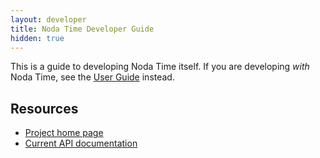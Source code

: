 ```yaml
---
layout: developer
title: Noda Time Developer Guide
hidden: true
---
```


This is a guide to developing Noda Time itself. If you are developing
_with_ Noda Time, see the [User Guide][] instead.

Resources
---------

- [Project home page][home]
- [Current API documentation][api]

[User Guide]: ../userguide/
[home]: http://noda-time.googlecode.com
[api]: ../api/Index.html
